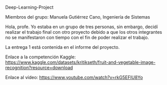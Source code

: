 Deep-Learning-Project
 
Miembros del grupo:
Manuela Gutiérrez Cano, Ingeniería de Sistemas
 
Hola, profe. Yo estaba en un grupo de tres personas, sin embargo, decidí realizar el trabajo final con otro proyecto debido a que los otros integrantes no se manifestaron con tiempo con el fin de poder realizar el trabajo. 

La entrega 1 está contenida en el informe del proyecto.

Enlace a la competención Kaggle:  https://www.kaggle.com/datasets/kritikseth/fruit-and-vegetable-image-recognition?resource=download

Enlace al vídeo: https://www.youtube.com/watch?v=rkG5EFIU8Yo
